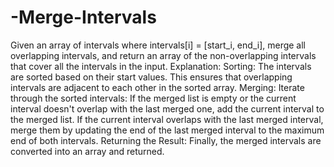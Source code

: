 # -Merge-Intervals
Given an array of intervals where intervals[i] = [start_i, end_i], merge all overlapping intervals, and return an array of the non-overlapping intervals that cover all the intervals in the input.
Explanation:
Sorting: The intervals are sorted based on their start values. This ensures that overlapping intervals are adjacent to each other in the sorted array.
Merging: Iterate through the sorted intervals:
If the merged list is empty or the current interval doesn't overlap with the last merged one, add the current interval to the merged list.
If the current interval overlaps with the last merged interval, merge them by updating the end of the last merged interval to the maximum end of both intervals.
Returning the Result: Finally, the merged intervals are converted into an array and returned.
